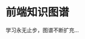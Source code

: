 # 前端知识图谱

学习永无止步，图谱不断扩充...

<a :href="$withBase('/img/web_index.jpg')" target="_blank"><img :src="$withBase('/img/web_index.jpg')"></a>